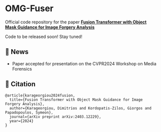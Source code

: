 # OMG-Fuser
Official code repository for the paper __[Fusion Transformer with Object Mask Guidance for Image Forgery Analysis](https://arxiv.org/abs/2403.12229)__

Code to be released soon! Stay tuned!

## :newspaper: News

- Paper accepted for presentation on the CVPR2024 Workshop on Media Forensics

## :scroll: Citation

```
@article{karageorgiou2024fusion,
  title={Fusion Transformer with Object Mask Guidance for Image Forgery Analysis},
  author={Karageorgiou, Dimitrios and Kordopatis-Zilos, Giorgos and Papadopoulos, Symeon},
  journal={arXiv preprint arXiv:2403.12229},
  year={2024}
}
```
